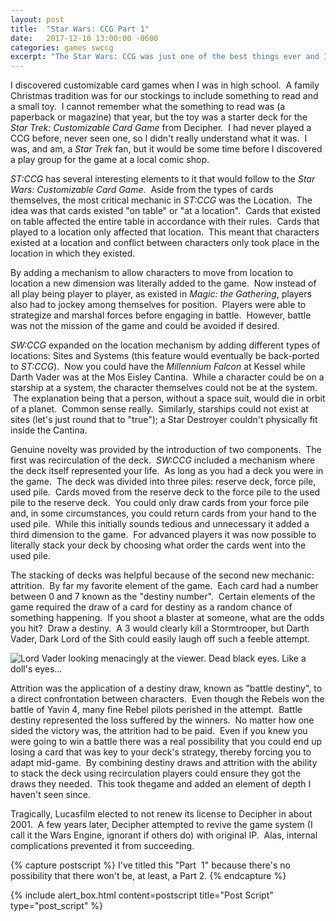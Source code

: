 ```yaml
---
layout: post
title:  "Star Wars: CCG Part 1"
date:   2017-12-10 13:00:00 -0600
categories: games swccg
excerpt: "The Star Wars: CCG was just one of the best things ever and I need to tell you why."
---
```

I discovered customizable card games when I was in high school.  A family Christmas tradition was for our stockings to include something to read and a small toy.  I cannot remember what the something to read was (a paperback or magazine) that year, but the toy was a starter deck for the <em>Star Trek: Customizable Card Game</em> from Decipher.  I had never played a CCG before, never seen one, so I didn't really understand what it was.  I was, and am, a <em>Star Trek </em>fan, but it would be some time before I discovered a play group for the game at a local comic shop.

<em>ST:CCG</em> has several interesting elements to it that would follow to the <em>Star Wars: Customizable Card Game</em>.  Aside from the types of cards themselves, the most critical mechanic in <em>ST:CCG</em> was the Location.  The idea was that cards existed "on table" or "at a location".  Cards that existed on table affected the entire table in accordance with their rules.  Cards that played to a location only affected that location.  This meant that characters existed at a location and conflict between characters only took place in the location in which they existed.

By adding a mechanism to allow characters to move from location to location a new dimension was literally added to the game.  Now instead of all play being player to player, as existed in <em>Magic: the Gathering</em>, players also had to jockey among themselves for position.  Players were able to strategize and marshal forces before engaging in battle.  However, battle was not the mission of the game and could be avoided if desired.

<em>SW:CCG</em> expanded on the location mechanism by adding different types of locations: Sites and Systems (this feature would eventually be back-ported to <em>ST:CCG</em>).  Now you could have the <i>Millennium Falcon</i> at Kessel while Darth Vader was at the Mos Eisley Cantina.  While a character could be on a starship at a system, the character themselves could not be at the system.  The explanation being that a person, without a space suit, would die in orbit of a planet.  Common sense really.  Similarly, starships could not exist at sites (let's just round that to "true"); a Star Destroyer couldn't physically fit inside the Cantina.

Genuine novelty was provided by the introduction of two components.  The first was recirculation of the deck.  <em>SW:CCG</em> included a mechanism where the deck itself represented your life.  As long as you had a deck you were in the game.  The deck was divided into three piles: reserve deck, force pile, used pile.  Cards moved from the reserve deck to the force pile to the used pile to the reserve deck.  You could only draw cards from your force pile and, in some circumstances, you could return cards from your hand to the used pile.  While this initially sounds tedious and unnecessary it added a third dimension to the game.  For advanced players it was now possible to literally stack your deck by choosing what order the cards went into the used pile.

The stacking of decks was helpful because of the second new mechanic: attrition.  By far my favorite element of the game.  Each card had a number between 0 and 7 known as the "destiny number".  Certain elements of the game required the draw of a card for destiny as a random chance of something happening.  If you shoot a blaster at someone, what are the odds you hit?  Draw a destiny.  A 3 would clearly kill a Stormtrooper, but Darth Vader, Dark Lord of the Sith could easily laugh off such a feeble attempt.

![Lord Vader looking menacingly at the viewer.  Dead black eyes.  Like a doll's eyes...](https://peristilcards.com/wp-content/uploads/2012/03/star-wars-special-edition-dark-darthvaderlordofthesith.gif "I'm not making this up.")

Attrition was the application of a destiny draw, known as "battle destiny", to a direct confrontation between characters.  Even though the Rebels won the battle of Yavin 4, many fine Rebel pilots perished in the attempt.  Battle destiny represented the loss suffered by the winners.  No matter how one sided the victory was, the attrition had to be paid.  Even if you knew you were going to win a battle there was a real possibility that you could end up losing a card that was key to your deck's strategy, thereby forcing you to adapt mid-game.  By combining destiny draws and attrition with the ability to stack the deck using recirculation players could ensure they got the draws they needed.  This took thegame and added an element of depth I haven't seen since.

Tragically, Lucasfilm elected to not renew its license to Decipher in about 2001.  A few years later, Decipher attempted to revive the game system (I call it the Wars Engine, ignorant if others do) with original IP.  Alas, internal complications prevented it from succeeding.

{% capture postscript %}
I've titled this "Part  1" because there's no possibility that there won't be, at least, a Part 2.
{% endcapture %}

{% include alert_box.html content=postscript title="Post Script" type="post_script" %}
